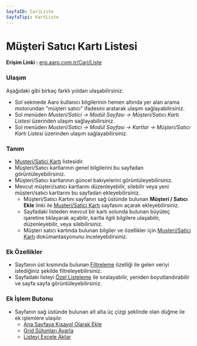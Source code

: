 ```yaml
---
SayfaID: CariListe
SayfaTipi: KartListe
---
```


# Müşteri Satıcı Kartı Listesi

**Erişim Linki :** [erp.aaro.com.tr/Cari/Liste](https://erp.aaro.com.tr/Cari/Liste)

### Ulaşım

Aşağıdaki gibi birkaç farklı yoldan ulaşabilirsiniz:

- Sol sekmede Aaro kullanıcı bilgilerinin hemen altında yer alan arama motorundan "müşteri satıcı" ifadesini aratarak ulaşım sağlayabilirsiniz.
- Sol menüden *Musteri/Satici -> Modül Sayfası -> Müşteri/Satıcı Kartı Listesi* üzerinden ulaşım sağlayabilirsiniz. 
- Sol menüden *Musteri/Satici -> Modül Sayfası -> Kartlar -> Müşteri/Satıcı Kartı Listesi* üzerinden ulaşım sağlayabilirsiniz. 

### Tanım 

- [Musteri/Satici Kartı](../MusteriSatici/MusteriSaticiKarti.md) listesidir.
- Müşteri/Satıcı kartlarının genel bilgilerini bu sayfadan görüntüleyebilirsiniz.
- Müşteri/Satıcı kartlarının güncel bakiyelerini görüntüleyebilirsiniz.
- Mevcut müşteri/satıcı kartlarını düzenleyebilir, silebilir veya yeni müşteri/satıcı kartlarını bu sayfadan ekleyebilirsiniz. 
    - Müşteri/Satıcı Kartını sayfanın sağ üstünde bulunan **Müşteri / Satıcı Ekle** linki ile [Musteri/Satici Kartı](../MusteriSatici/MusteriSaticiKarti.md) sayfasını açarak ekleyebilirsiniz.
    - Sayfadaki listeden mevcut bir kartı solunda bulunan büyüteç işaretine tıklayarak açabilir, kartla ilgili bilgilere ulaşabilir, düzenleyebilir, veya silebilirsiniz.
    - Müşteri satıcı kartında bulunan bilgiler ve özellikler için [Musteri/Satici Kartı](../MusteriSatici/MusteriSaticiKarti.md) dokümantasyonunu inceleyebilirsiniz.
 

### Ek Özellikler 

- Sayfanın üst kısmında bulunan [Filtreleme](../TemelOzellikler/SayfaKisitlari.md) özelliği ile gelen veriyi istediğiniz şekilde filtreleyebilirsiniz.
- Sayfadaki listeyi [Özel Listeleme](../TemelOzellikler/ListeNesnesi.md) ile sıralayabilir, yeniden boyutlandırabilir ve sayfa sayfa görüntüleyebilirsiniz.

### Ek İşlem Butonu

- Sayfanın sağ üstünde bulunan alt alta üç çizgi şeklinde olan düğme ile ek işlemlere ulaşılır.
    - [Ana Sayfaya Kısayol Olarak Ekle](../TemelOzellikler/KisaYollaraEkleme.md)
    - [Grid Sütunları Ayarla](../TemelOzellikler/GridSutunAyarlari.md)
    - [Listeyi Excele Aktar](../TemelOzellikler/ListeyiExceleAktar.md)

